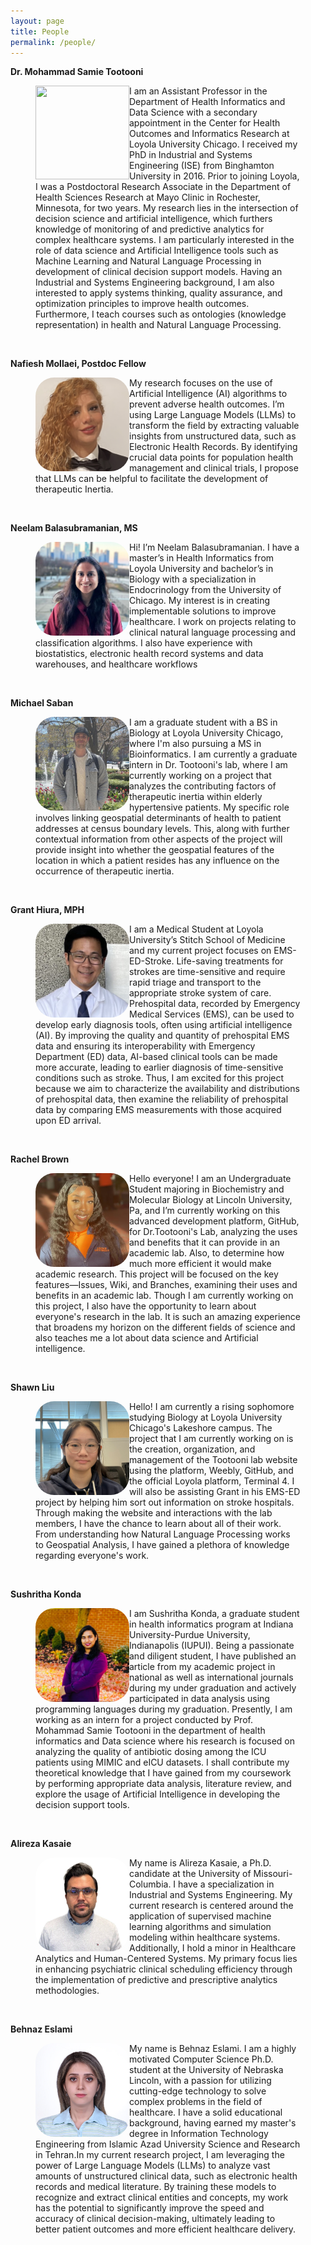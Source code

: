 ```yaml
---
layout: page
title: People
permalink: /people/
---
```


**Dr. Mohammad Samie Tootooni**

<figure>
    <a href="../images/mtootooni.jpg">
        <img src="https://github.com/TootooniLab/TootooniLab.github.io/blob/master/images/mtootooni.jpg?raw=true"  width="150px" height="150px" align="left"/>
    </a>
<figcaption>
        I am an Assistant Professor in the Department of Health Informatics and Data Science with a secondary appointment in the Center for Health Outcomes and Informatics Research at Loyola University Chicago. I received my PhD in Industrial and Systems Engineering (ISE) from Binghamton University in 2016. Prior to joining Loyola, I was a Postdoctoral Research Associate in the Department of Health Sciences Research at Mayo Clinic in Rochester, Minnesota, for two years.
My research lies in the intersection of decision science and artificial intelligence, which furthers knowledge of monitoring of and predictive analytics for complex healthcare systems. I am particularly interested in the role of data science and Artificial Intelligence tools such as Machine Learning and Natural Language Processing in development of clinical decision support models. Having an Industrial and Systems Engineering background, I am also interested to apply systems thinking, quality assurance, and optimization principles to improve health outcomes. Furthermore, I teach courses such as ontologies (knowledge representation) in health and Natural Language Processing.
</figcaption>
</figure>
<br>


**Nafiesh Mollaei, Postdoc Fellow**

<figure>
    <a href="../images/mtootooni.jpg">
        <img src="https://github.com/TootooniLab/TootooniLab.github.io/blob/master/images/mollaei.png?raw=true" width="150px" height="150px" align="left" style="border-radius:20%"/>
    </a>
<figcaption>
        My research focuses on the use of Artificial Intelligence (AI) algorithms to prevent adverse health outcomes. I’m using Large Language Models (LLMs) to transform the field by extracting valuable insights from unstructured data, such as Electronic Health Records. By identifying crucial data points for population health management and clinical trials, I propose that LLMs can be helpful to facilitate the development of therapeutic Inertia.
</figcaption>
</figure>
<br>


**Neelam ​Balasubramanian, MS**

<figure>
    <a href="../images/mtootooni.jpg">
        <img src="https://github.com/TootooniLab/TootooniLab.github.io/blob/master/images/balasubramanian.jpeg?raw=true" width="150px" height="150px" align="left" style="border-radius:20%"/>
    </a>
<figcaption>
        Hi! I’m Neelam Balasubramanian. I have a master’s in Health Informatics from Loyola University and bachelor’s in Biology with a specialization in Endocrinology from the University of Chicago. My interest is in creating implementable solutions to improve healthcare. I work on projects relating to clinical natural language processing and classification algorithms. I also have experience with biostatistics, electronic health record systems and data warehouses, and healthcare workflows
</figcaption>
</figure>
<br>


**Michael Saban**

<figure>
<a href="../images/mtootooni.jpg">
        <img src="https://github.com/TootooniLab/TootooniLab.github.io/blob/master/images/saban.jpeg?raw=true" width="150px" height="150px" align="left" style="border-radius:20%"/>
    </a>
<figcaption>
        I am a graduate student with a BS in Biology at Loyola University Chicago, where I'm also pursuing a MS in Bioinformatics. I am currently a graduate intern in Dr. Tootooni's lab, where I am currently working on a project that analyzes the contributing factors of therapeutic inertia within elderly hypertensive patients. My specific role involves linking geospatial determinants of health to patient addresses at census boundary levels. This, along with further contextual information from other aspects of the project will provide insight into whether the geospatial features of the location in which a patient resides has any influence on the occurrence of therapeutic inertia.
</figcaption>
</figure>
<br>


**Grant Hiura, MPH**

<figure>
<a href="../images/mtootooni.jpg">
        <img src="https://github.com/TootooniLab/TootooniLab.github.io/blob/master/images/hiura.jpeg?raw=true" width="150px" height="150px" align="left" style="border-radius:20%"/>
    </a>
<figcaption>
        I am a Medical Student at Loyola University’s Stitch School of Medicine and my current project focuses on EMS-ED-Stroke. Life-saving treatments for strokes are time-sensitive and require rapid triage and transport to the appropriate stroke system of care. Prehospital data, recorded by Emergency Medical Services (EMS), can be used to develop early diagnosis tools, often using artificial intelligence (AI). By improving the quality and quantity of prehospital EMS data and ensuring its interoperability with Emergency Department (ED) data, AI-based clinical tools can be made more accurate, leading to earlier diagnosis of time-sensitive conditions such as stroke. Thus, I am excited for this project because we aim to characterize the availability and distributions of prehospital data, then examine the reliability of prehospital data by comparing EMS measurements with those acquired upon ED arrival.

</figcaption>
</figure>
<br>


**Rachel Brown**

<figure>
<a href="../images/mtootooni.jpg">
        <img src="https://github.com/TootooniLab/TootooniLab.github.io/blob/master/images/brown.jpeg?raw=true" width="150px" height="150px" align="left" style="border-radius:20%"/>
    </a>
<figcaption>
        Hello everyone! I am an Undergraduate Student majoring in Biochemistry and Molecular Biology at Lincoln University, Pa, and I’m currently working on this advanced development platform, GitHub, for Dr.Tootooni's Lab, analyzing the uses and benefits that it can provide in an academic lab. Also, to determine how much more efficient it would make academic research. This project will be focused on the key features—Issues, Wiki, and Branches, examining their uses and benefits in an academic lab. Though I am currently working on this project, I also have the opportunity to learn about everyone's research in the lab. It is such an amazing experience that broadens my horizon on the different fields of science and also teaches me a lot about data science and Artificial intelligence.

</figcaption>
</figure>
<br>


**Shawn Liu**

<figure>
<a href="../images/mtootooni.jpg">
        <img src="https://github.com/TootooniLab/TootooniLab.github.io/blob/master/images/liu.jpeg?raw=true" width="150px" height="150px" align="left" style="border-radius:20%"/>
    </a>
<figcaption>
        Hello! I am currently a rising sophomore studying Biology at Loyola University Chicago's Lakeshore campus. The project that I am currently working on is the creation, organization, and management of the Tootooni lab website using the platform, Weebly, GitHub, and the official Loyola platform, Terminal 4. I will also be assisting Grant in his EMS-ED project by helping him sort out information on stroke hospitals​. Through making the website and interactions with the lab members, I have the chance to learn about all of their work. From understanding how Natural Language Processing works to Geospatial Analysis, I have gained a plethora of knowledge regarding everyone's work.
</figcaption>
</figure>
<br>


**Sushritha Konda​**

<figure>
<a href="../images/mtootooni.jpg">
        <img src="https://github.com/TootooniLab/TootooniLab.github.io/blob/master/images/konda.jpeg?raw=true" width="150px" height="150px" align="left" style="border-radius:20%"/>
    </a>
<figcaption>
        I am Sushritha Konda, a graduate student in health informatics program at Indiana University-Purdue University, Indianapolis (IUPUI). Being a passionate and diligent student, I have published an article from my academic project in national as well as international journals during my under graduation and actively participated in data analysis using programming languages during my graduation. Presently, I am working as an intern for a project conducted by Prof. Mohammad Samie Tootooni in the department of health informatics and Data science where his research is focused on analyzing the quality of antibiotic dosing among the ICU patients using MIMIC and eICU datasets. I shall contribute my theoretical knowledge that I have gained from my coursework by performing appropriate data analysis, literature review, and explore the usage of Artificial Intelligence in developing the decision support tools.
</figcaption>
</figure>
<br>


**Alireza Kasaie**

<figure>
<a href="../images/mtootooni.jpg">
        <img src="https://github.com/TootooniLab/TootooniLab.github.io/blob/master/images/kasaie.jpeg?raw=true" width="150px" height="150px" align="left" style="border-radius:20%"/>
    </a>
<figcaption>
        My name is Alireza Kasaie, a Ph.D. candidate at the University of Missouri-Columbia. I have a specialization in Industrial and Systems Engineering. My current research is centered around the application of supervised machine learning algorithms and simulation modeling within healthcare systems. Additionally, I hold a minor in Healthcare Analytics and Human-Centered Systems. My primary focus lies in enhancing psychiatric clinical scheduling efficiency through the implementation of predictive and prescriptive analytics methodologies.
</figcaption>
</figure>
<br>


**Behnaz Eslami**

<figure>
<a href="../images/mtootooni.jpg">
        <img src="https://github.com/TootooniLab/TootooniLab.github.io/blob/master/images/behnax.jpeg?raw=true" width="150px" height="150px" align="left" style="border-radius:20%"/>
    </a>
<figcaption>
        My name is Behnaz Eslami. I am a highly motivated Computer Science Ph.D. student at the University of Nebraska Lincoln, with a passion for utilizing cutting-edge technology to solve complex problems in the field of healthcare. I have a solid educational background, having earned my master's degree in Information Technology Engineering from Islamic Azad University Science and Research in Tehran.
​
    In my current research project, I am leveraging the power of Large Language Models (LLMs) to analyze vast amounts of unstructured clinical data, such as electronic health records and medical literature. By training these models to recognize and extract clinical entities and concepts, my work has the potential to significantly improve the speed and accuracy of clinical decision-making, ultimately leading to better patient outcomes and more efficient healthcare delivery.</figcaption>
</figure>
<br>




